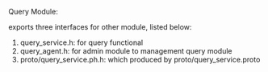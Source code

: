 Query Module:

exports three interfaces for other module, listed below:
1. query_service.h: for query functional
2. query_agent.h: for admin module to management query module
3. proto/query_service.ph.h: which produced by proto/query_service.proto
